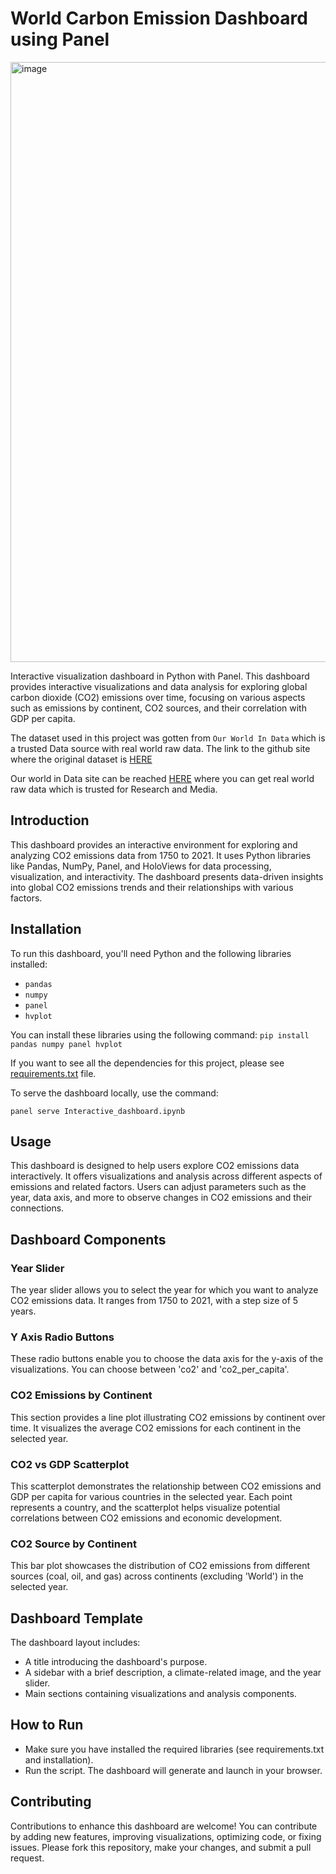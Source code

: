 # World Carbon Emission Dashboard using Panel

<img width="960" alt="image" src="https://user-images.githubusercontent.com/69481921/227059754-a5ede781-2648-4e71-ab6d-cdfd3455eee6.png">

Interactive visualization dashboard in Python with Panel. This dashboard provides interactive visualizations and data analysis for exploring global carbon dioxide (CO2) emissions over time, focusing on various aspects such as emissions by continent, CO2 sources, and their correlation with GDP per capita.

The dataset used in this project was gotten from `Our World In Data` which is a trusted Data source with real world raw data. The link to the github site where the original dataset is [HERE](https://github.com/owid/co2-data/blob/master/owid-co2-data.csv)

Our world in Data site can be reached [HERE](https://ourworldindata.org/) where you can get real world raw data which is trusted for Research and Media. 

## Introduction
This dashboard provides an interactive environment for exploring and analyzing CO2 emissions data from 1750 to 2021. It uses Python libraries like Pandas, NumPy, Panel, and HoloViews for data processing, visualization, and interactivity. The dashboard presents data-driven insights into global CO2 emissions trends and their relationships with various factors.

## Installation
To run this dashboard, you'll need Python and the following libraries installed:

- `pandas`
- `numpy`
- `panel`
- `hvplot`

You can install these libraries using the following command:
``` pip install pandas numpy panel hvplot ```


If you want to see all the dependencies for this project, please see [requirements.txt](https://github.com/The-alpha-male/Carbon-Visualization-using-Panel/blob/main/requirements.txt) file.

To serve the dashboard locally, use the command:

``` panel serve Interactive_dashboard.ipynb ```

## Usage
This dashboard is designed to help users explore CO2 emissions data interactively. It offers visualizations and analysis across different aspects of emissions and related factors. Users can adjust parameters such as the year, data axis, and more to observe changes in CO2 emissions and their connections.

## Dashboard Components
### Year Slider
The year slider allows you to select the year for which you want to analyze CO2 emissions data. It ranges from 1750 to 2021, with a step size of 5 years.

### Y Axis Radio Buttons
These radio buttons enable you to choose the data axis for the y-axis of the visualizations. You can choose between 'co2' and 'co2_per_capita'.

### CO2 Emissions by Continent
This section provides a line plot illustrating CO2 emissions by continent over time. It visualizes the average CO2 emissions for each continent in the selected year.

### CO2 vs GDP Scatterplot
This scatterplot demonstrates the relationship between CO2 emissions and GDP per capita for various countries in the selected year. Each point represents a country, and the scatterplot helps visualize potential correlations between CO2 emissions and economic development.

### CO2 Source by Continent
This bar plot showcases the distribution of CO2 emissions from different sources (coal, oil, and gas) across continents (excluding 'World') in the selected year.

## Dashboard Template
The dashboard layout includes:
- A title introducing the dashboard's purpose.
- A sidebar with a brief description, a climate-related image, and the year slider.
- Main sections containing visualizations and analysis components.

## How to Run
- Make sure you have installed the required libraries (see requirements.txt and installation).
- Run the script. The dashboard will generate and launch in your browser.

## Contributing
Contributions to enhance this dashboard are welcome! You can contribute by adding new features, improving visualizations, optimizing code, or fixing issues. Please fork this repository, make your changes, and submit a pull request.
